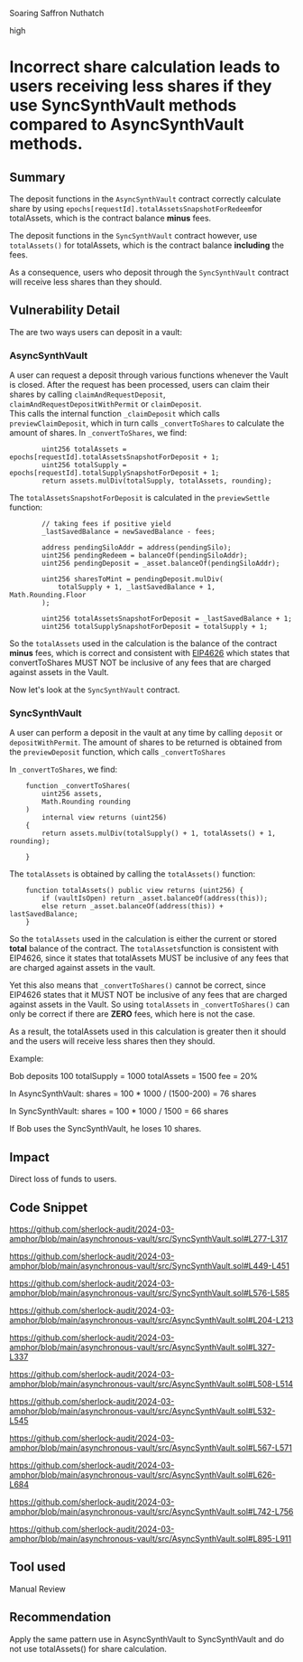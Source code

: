 Soaring Saffron Nuthatch

high

# Incorrect share calculation leads to users receiving less shares if they use SyncSynthVault methods compared to AsyncSynthVault methods.

## Summary

The deposit functions in the `AsyncSynthVault` contract correctly calculate share by using `epochs[requestId].totalAssetsSnapshotForRedeem`for totalAssets, which is the contract balance **minus** fees. 

The  deposit functions in the `SyncSynthVault` contract however, use `totalAssets()` for totalAssets, which is the contract balance **including** the fees. 

As a consequence, users who deposit through the `SyncSynthVault` contract will receive less shares than they should.   


## Vulnerability Detail


The are two ways users can deposit in a vault: 

### AsyncSynthVault
A user can request a deposit through various functions whenever the Vault is closed. After the request has been processed, users can claim their shares by calling `claimAndRequestDeposit`,  `claimAndRequestDepositWithPermit` or `claimDeposit`.  
This calls the internal function `_claimDeposit` which calls `previewClaimDeposit`, which in turn calls `_convertToShares` to calculate the amount of shares.
In `_convertToShares`, we find: 
   
```solidity
        uint256 totalAssets = epochs[requestId].totalAssetsSnapshotForDeposit + 1;
        uint256 totalSupply = epochs[requestId].totalSupplySnapshotForDeposit + 1;
        return assets.mulDiv(totalSupply, totalAssets, rounding);

```
The `totalAssetsSnapshotForDeposit` is calculated in the `previewSettle` function:
```solidity
        // taking fees if positive yield
        _lastSavedBalance = newSavedBalance - fees;

        address pendingSiloAddr = address(pendingSilo);
        uint256 pendingRedeem = balanceOf(pendingSiloAddr);
        uint256 pendingDeposit = _asset.balanceOf(pendingSiloAddr);

        uint256 sharesToMint = pendingDeposit.mulDiv(
            totalSupply + 1, _lastSavedBalance + 1, Math.Rounding.Floor
        );

        uint256 totalAssetsSnapshotForDeposit = _lastSavedBalance + 1;
        uint256 totalSupplySnapshotForDeposit = totalSupply + 1;

```
So the `totalAssets` used in the calculation is the balance of the contract **minus** fees, which is correct and consistent with [EIP4626](https://eips.ethereum.org/EIPS/eip-4626#methods) which states that convertToShares MUST NOT be inclusive of any fees that are charged against assets in the Vault.

Now let's look at the  `SyncSynthVault` contract.


### SyncSynthVault

A user can perform a deposit in the vault at any time by calling `deposit` or `depositWithPermit`. The amount of shares to be returned is obtained from the `previewDeposit` function, which calls `_convertToShares` 

In `_convertToShares`, we find: 
   
```solidity
    function _convertToShares(
        uint256 assets,
        Math.Rounding rounding
    )
        internal view returns (uint256)
    {
        return assets.mulDiv(totalSupply() + 1, totalAssets() + 1, rounding);

    }

```
The `totalAssets` is obtained by calling the `totalAssets()` function:
```solidity
    function totalAssets() public view returns (uint256) {
        if (vaultIsOpen) return _asset.balanceOf(address(this));
        else return _asset.balanceOf(address(this)) + lastSavedBalance;
    }

```

So the `totalAssets` used in the calculation is either the current or stored **total** balance of the contract. 
The `totalAssets`function is consistent with EIP4626, since it states that totalAssets MUST be inclusive of any fees that are charged against assets in the vault.

Yet this also means that `_convertToShares()` cannot be correct, since EIP4626 states that it MUST NOT be inclusive of any fees that are charged against assets in the Vault. So using `totalAssets` in `_convertToShares()` can only be correct if there are **ZERO** fees, which here is not the case. 

As a result, the totalAssets used in this calculation is greater then it should and the users will receive less shares then they should. 

Example: 

Bob deposits 100
totalSupply = 1000
totalAssets = 1500
fee = 20%

In AsyncSynthVault:
shares = 100 * 1000 / (1500-200) = 76 shares

In SyncSynthVault:
shares = 100 * 1000 / 1500 = 66 shares

If Bob uses the SyncSynthVault, he loses 10 shares. 

## Impact

Direct loss of funds to users. 

## Code Snippet

https://github.com/sherlock-audit/2024-03-amphor/blob/main/asynchronous-vault/src/SyncSynthVault.sol#L277-L317

https://github.com/sherlock-audit/2024-03-amphor/blob/main/asynchronous-vault/src/SyncSynthVault.sol#L449-L451

https://github.com/sherlock-audit/2024-03-amphor/blob/main/asynchronous-vault/src/SyncSynthVault.sol#L576-L585

https://github.com/sherlock-audit/2024-03-amphor/blob/main/asynchronous-vault/src/AsyncSynthVault.sol#L204-L213

https://github.com/sherlock-audit/2024-03-amphor/blob/main/asynchronous-vault/src/AsyncSynthVault.sol#L327-L337

https://github.com/sherlock-audit/2024-03-amphor/blob/main/asynchronous-vault/src/AsyncSynthVault.sol#L508-L514

https://github.com/sherlock-audit/2024-03-amphor/blob/main/asynchronous-vault/src/AsyncSynthVault.sol#L532-L545

https://github.com/sherlock-audit/2024-03-amphor/blob/main/asynchronous-vault/src/AsyncSynthVault.sol#L567-L571

https://github.com/sherlock-audit/2024-03-amphor/blob/main/asynchronous-vault/src/AsyncSynthVault.sol#L626-L684

https://github.com/sherlock-audit/2024-03-amphor/blob/main/asynchronous-vault/src/AsyncSynthVault.sol#L742-L756

https://github.com/sherlock-audit/2024-03-amphor/blob/main/asynchronous-vault/src/AsyncSynthVault.sol#L895-L911

## Tool used

Manual Review

## Recommendation

Apply the same pattern use in AsyncSynthVault to SyncSynthVault and do not use totalAssets() for share calculation. 